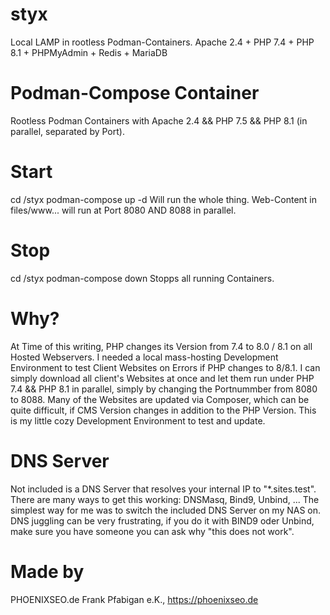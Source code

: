 # styx
Local LAMP in rootless Podman-Containers. Apache 2.4 + PHP 7.4 + PHP 8.1 + PHPMyAdmin + Redis + MariaDB

# Podman-Compose Container
Rootless Podman Containers with Apache 2.4 && PHP 7.5 && PHP 8.1 (in parallel, separated by Port).

# Start
cd /styx
podman-compose up -d
Will run the whole thing.
Web-Content in files/www... will run at Port 8080 AND 8088 in parallel.

# Stop
cd /styx
podman-compose down
Stopps all running Containers.

# Why?
At Time of this writing, PHP changes its Version from 7.4 to 8.0 / 8.1 on all Hosted Webservers.
I needed a local mass-hosting Development Environment to test Client Websites on Errors if PHP changes to 8/8.1.
I can simply download all client's Websites at once and let them run under PHP 7.4 && PHP 8.1 in parallel, simply by changing the Portnummber from 8080 to 8088.
Many of the Websites are updated via Composer, which can be quite difficult, if CMS Version changes in addition to the PHP Version.
This is my little cozy Development Environment to test and update.

# DNS Server
Not included is a DNS Server that resolves your internal IP to "*.sites.test". There are many ways to get this working: DNSMasq, Bind9, Unbind, ... The simplest way for me was to switch the included DNS Server on my NAS on.
DNS juggling can be very frustrating, if you do it with BIND9 oder Unbind, make sure you have someone you can ask why "this does not work".

# Made by
PHOENIXSEO.de Frank Pfabigan e.K., https://phoenixseo.de
